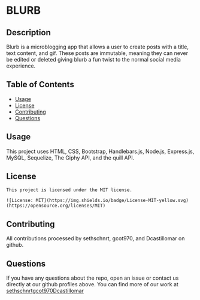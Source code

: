 # BLURB

  ## Description

 Blurb is a microblogging app that allows a user to create posts with a title, text content, and gif. These posts are immutable, meaning they can never be edited or deleted giving blurb a fun twist to the normal social media experience.

## Table of Contents 

- [Usage](#usage)
- [License](#license)
- [Contributing](#contributing)
- [Questions](#questions)

## Usage 

This project uses HTML, CSS, Bootstrap, Handlebars.js, Node.js, Express.js, MySQL, Sequelize, The Giphy API, and the quill API.

## License
  
    This project is licensed under the MIT license. 
      
    ![License: MIT](https://img.shields.io/badge/License-MIT-yellow.svg) (https://opensource.org/licenses/MIT)

## Contributing

All contributions processed by sethschnrt, gcot970, and Dcastillomar on github.

## Questions

If you have any questions about the repo, open an issue or contact us directly at our github profiles above. You can find more of our work at [sethschnrt](https://github.com/sethschnrt/)[gcot970](https://github.com/gcot970/)[Dcastillomar](https://github.com/Dcastillomar/)
